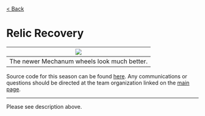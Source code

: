 [< Back](../index.md)
# Relic Recovery

| <image src="../images/RelicRecovery/RelicRecoveryImg.png" style="max-width: 100%; border: none; box-shadow: none;" /> |
| :---: |
| The newer Mechanum wheels look much better. |

Source code for this season can be found [here](https://github.com/Schierkes/Trobotix_2018-Code). Any communications or questions should be directed at the team organization linked on the [main page](../index.md).  

___

Please see description above.
